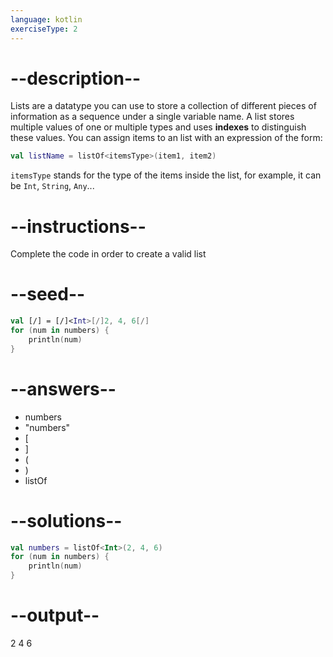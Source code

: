 ```yaml
---
language: kotlin
exerciseType: 2
---
```


# --description--

Lists are a datatype you can use to store a collection of different pieces of information as a sequence under a single variable name.
A list stores multiple values of one or multiple types and uses **indexes** to distinguish these values.
You can assign items to an list with an expression of the form:
```kotlin
val listName = listOf<itemsType>(item1, item2)
```
`itemsType` stands for the type of the items inside the list, for example, it can be `Int`, `String`, `Any`...

# --instructions--

Complete the code in order to create a valid list

# --seed--

```kotlin
val [/] = [/]<Int>[/]2, 4, 6[/]
for (num in numbers) {
    println(num)
}
```

# --answers--

- numbers
- "numbers"
- [
- ]
- (
- )
- listOf

# --solutions--

```kotlin
val numbers = listOf<Int>(2, 4, 6)
for (num in numbers) {
    println(num)
}
```

# --output--

2
4
6
